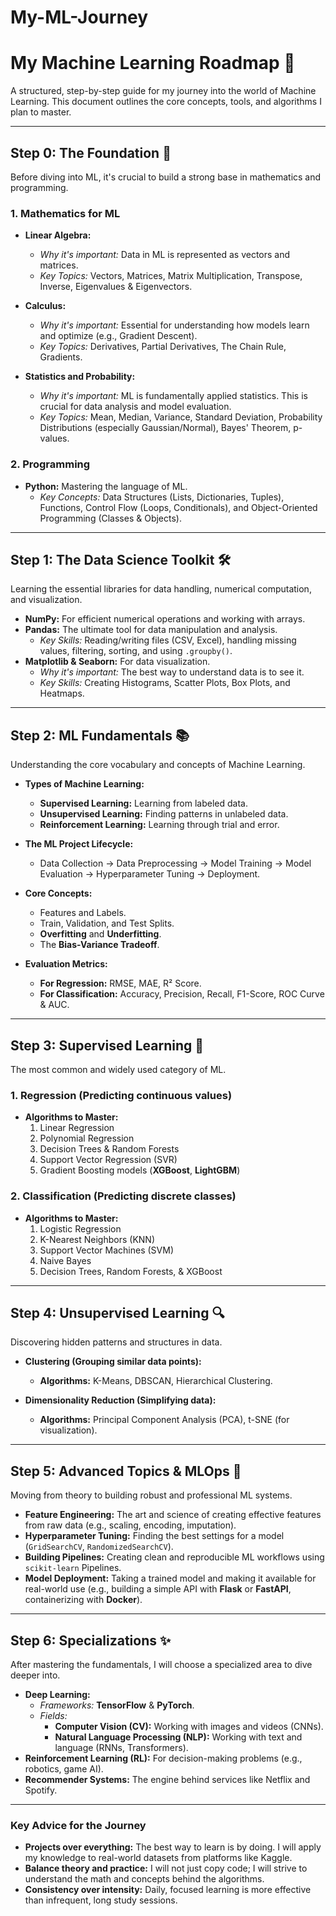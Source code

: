 # My-ML-Journey
# My Machine Learning Roadmap 🚀

A structured, step-by-step guide for my journey into the world of Machine Learning. This document outlines the core concepts, tools, and algorithms I plan to master.

---

## Step 0: The Foundation 🧠

Before diving into ML, it's crucial to build a strong base in mathematics and programming.

### 1. Mathematics for ML
* **Linear Algebra:**
    * *Why it's important:* Data in ML is represented as vectors and matrices.
    * *Key Topics:* Vectors, Matrices, Matrix Multiplication, Transpose, Inverse, Eigenvalues & Eigenvectors.

* **Calculus:**
    * *Why it's important:* Essential for understanding how models learn and optimize (e.g., Gradient Descent).
    * *Key Topics:* Derivatives, Partial Derivatives, The Chain Rule, Gradients.

* **Statistics and Probability:**
    * *Why it's important:* ML is fundamentally applied statistics. This is crucial for data analysis and model evaluation.
    * *Key Topics:* Mean, Median, Variance, Standard Deviation, Probability Distributions (especially Gaussian/Normal), Bayes' Theorem, p-values.

### 2. Programming
* **Python:** Mastering the language of ML.
    * *Key Concepts:* Data Structures (Lists, Dictionaries, Tuples), Functions, Control Flow (Loops, Conditionals), and Object-Oriented Programming (Classes & Objects).

---

## Step 1: The Data Science Toolkit 🛠️

Learning the essential libraries for data handling, numerical computation, and visualization.

* **NumPy:** For efficient numerical operations and working with arrays.
* **Pandas:** The ultimate tool for data manipulation and analysis.
    * *Key Skills:* Reading/writing files (CSV, Excel), handling missing values, filtering, sorting, and using `.groupby()`.
* **Matplotlib & Seaborn:** For data visualization.
    * *Why it's important:* The best way to understand data is to see it.
    * *Key Skills:* Creating Histograms, Scatter Plots, Box Plots, and Heatmaps.

---

## Step 2: ML Fundamentals 📚

Understanding the core vocabulary and concepts of Machine Learning.

* **Types of Machine Learning:**
    * **Supervised Learning:** Learning from labeled data.
    * **Unsupervised Learning:** Finding patterns in unlabeled data.
    * **Reinforcement Learning:** Learning through trial and error.

* **The ML Project Lifecycle:**
    * Data Collection -> Data Preprocessing -> Model Training -> Model Evaluation -> Hyperparameter Tuning -> Deployment.

* **Core Concepts:**
    * Features and Labels.
    * Train, Validation, and Test Splits.
    * **Overfitting** and **Underfitting**.
    * The **Bias-Variance Tradeoff**.

* **Evaluation Metrics:**
    * **For Regression:** RMSE, MAE, R² Score.
    * **For Classification:** Accuracy, Precision, Recall, F1-Score, ROC Curve & AUC.

---

## Step 3: Supervised Learning 🎯

The most common and widely used category of ML.

### 1. Regression (Predicting continuous values)
* **Algorithms to Master:**
    1.  Linear Regression
    2.  Polynomial Regression
    3.  Decision Trees & Random Forests
    4.  Support Vector Regression (SVR)
    5.  Gradient Boosting models (**XGBoost**, **LightGBM**)

### 2. Classification (Predicting discrete classes)
* **Algorithms to Master:**
    1.  Logistic Regression
    2.  K-Nearest Neighbors (KNN)
    3.  Support Vector Machines (SVM)
    4.  Naive Bayes
    5.  Decision Trees, Random Forests, & XGBoost

---

## Step 4: Unsupervised Learning 🔍

Discovering hidden patterns and structures in data.

* **Clustering (Grouping similar data points):**
    * **Algorithms:** K-Means, DBSCAN, Hierarchical Clustering.

* **Dimensionality Reduction (Simplifying data):**
    * **Algorithms:** Principal Component Analysis (PCA), t-SNE (for visualization).

---

## Step 5: Advanced Topics & MLOps 🚀

Moving from theory to building robust and professional ML systems.

* **Feature Engineering:** The art and science of creating effective features from raw data (e.g., scaling, encoding, imputation).
* **Hyperparameter Tuning:** Finding the best settings for a model (`GridSearchCV`, `RandomizedSearchCV`).
* **Building Pipelines:** Creating clean and reproducible ML workflows using `scikit-learn` Pipelines.
* **Model Deployment:** Taking a trained model and making it available for real-world use (e.g., building a simple API with **Flask** or **FastAPI**, containerizing with **Docker**).

---

## Step 6: Specializations ✨

After mastering the fundamentals, I will choose a specialized area to dive deeper into.

* **Deep Learning:**
    * *Frameworks:* **TensorFlow** & **PyTorch**.
    * *Fields:*
        * **Computer Vision (CV):** Working with images and videos (CNNs).
        * **Natural Language Processing (NLP):** Working with text and language (RNNs, Transformers).
* **Reinforcement Learning (RL):** For decision-making problems (e.g., robotics, game AI).
* **Recommender Systems:** The engine behind services like Netflix and Spotify.

---

### Key Advice for the Journey

* **Projects over everything:** The best way to learn is by doing. I will apply my knowledge to real-world datasets from platforms like Kaggle.
* **Balance theory and practice:** I will not just copy code; I will strive to understand the math and concepts behind the algorithms.
* **Consistency over intensity:** Daily, focused learning is more effective than infrequent, long study sessions.
